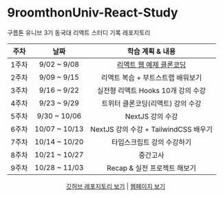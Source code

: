 # 9roomthonUniv-React-Study
구름톤 유니브 3기 동국대 리액트 스터디 기록 레포지토리

주차 | 날짜 | 학습 계획 & 내용
|:---:|:---:|:--:|
1주차 | 9/02 ~ 9/08 | [리액트 웹 예제 클론코딩](https://karpitony.github.io/9roomthonUniv-React-Study/week01)
2주차 | 9/09 ~ 9/15 | 리액트 복습 + 부트스트랩 배워보기
3주차 | 9/16 ~ 9/22 | 실전형 리액트 Hooks 10개 강의 수강 
4주차 | 9/23 ~ 9/29 | 트위터 클론코딩(리액트) 강의 수강
5주차 | 9/30 ~ 10/06 | NextJS 강의 수강
6주차 | 10/07 ~ 10/13 | NextJS 강의 수강 + TailwindCSS 배우기
7주차 | 10/14 ~ 10/20 | 타입스크립트 강의 수강하기
8주차 | 10/21 ~ 10/27 | 중간고사
9주차 | 10/28 ~ 11/03 | Recap & 실전 프로젝트 해보기

<div align="center">
    <a href="https://github.com/karpitony/9roomthonUniv-React-Study">깃허브 레포지토리 보기</a> | <a href="https://karpitony.github.io/9roomthonUniv-React-Study/">웹페이지 보기</a>
<div>